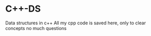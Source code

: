 # C++-DS
Data structures in c++
All my cpp code is saved here, only to clear concepts no much questions
